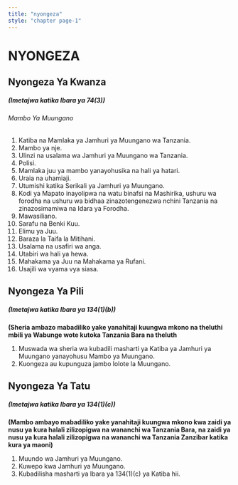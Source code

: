 ```yaml
---
title: "nyongeza"
style: "chapter page-1"
---
```


# NYONGEZA

## Nyongeza Ya Kwanza

##### **(Imetajwa katika Ibara ya 74(3))**

###### Mambo Ya Muungano

1. Katiba na Mamlaka ya Jamhuri ya Muungano wa Tanzania.
1. Mambo ya nje.
1. Ulinzi na usalama wa Jamhuri ya Muungano wa Tanzania.
1. Polisi.
1. Mamlaka juu ya mambo yanayohusika na hali ya hatari.
1. Uraia na uhamiaji.
1. Utumishi katika Serikali ya Jamhuri ya Muungano.
1. Kodi ya Mapato inayolipwa na watu binafsi na Mashirika, ushuru wa forodha na ushuru wa bidhaa zinazotengenezwa nchini Tanzania na zinazosimamiwa na Idara ya Forodha.
1. Mawasiliano.
1. Sarafu na Benki Kuu.
1. Elimu ya Juu.
1. Baraza la Taifa la Mitihani.
1. Usalama na usafiri wa anga.
1. Utabiri wa hali ya hewa.
1. Mahakama ya Juu na Mahakama ya Rufani.
1. Usajili wa vyama vya siasa.

## Nyongeza Ya Pili

##### **__(Imetajwa katika Ibara ya 134(1)(b))__**

__(Sheria ambazo mabadiliko yake yanahitaji kuungwa mkono na theluthi mbili ya Wabunge wote kutoka Tanzania Bara na theluth__

1. Muswada wa sheria wa kubadili masharti ya Katiba ya Jamhuri ya Muungano yanayohusu Mambo ya Muungano.
1. Kuongeza au kupunguza jambo lolote la Muungano.

## Nyongeza Ya Tatu

##### **__(Imetajwa katika Ibara ya 134(1)(c))__**

__(Mambo ambayo mabadiliko yake yanahitaji kuungwa mkono kwa zaidi ya nusu ya kura halali zilizopigwa na wananchi wa Tanzania Bara, na zaidi ya nusu ya kura halali zilizopigwa na wananchi wa Tanzania Zanzibar katika kura ya maoni)__

1. Muundo wa Jamhuri ya Muungano.
1. Kuwepo kwa Jamhuri ya Muungano.
1. Kubadilisha masharti ya Ibara ya 134(1)(c) ya Katiba hii.
